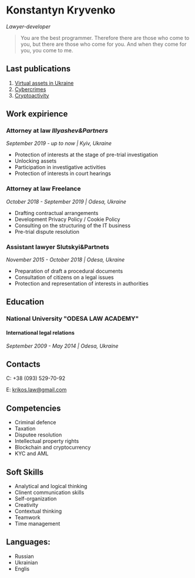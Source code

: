 # Konstantyn Kryvenko

_Lawyer-developer_

> You are the best programmer. Therefore there are those who come to you, but there are those who come for you. And when they come for you, you come to me.

## Last publications

1. [Virtual assets in Ukraine](https://yur-gazeta.com/publications/practice/bankivske-ta-finangitsove-pravo/pro-virtualni-aktivi-dva-shlyahi-vtruchannya-derzhavi-u-kriptoindustriyu.html)
2. [Cybercrimes](https://biz.ligazakon.net/analitycs/209283_kberzlochinnst-aktualna-sudova-praktika?utm_source=facebook&utm_medium=share-biz.ligazakon.net&utm_campaign=209283-analytics&fbclid=IwAR1YNPMjmaiw0lkhzq7pBOEJK_rgOtZNQpIqAgxc77yzKeNjqLR7jD2bn7s)
3. [Cryptoactivity](https://pravo.ua/articles/kryptoaktyvnist/)

## Work expirience

### Attorney at law _Illyashev&Partners_

_September 2019 - up to now | Kyiv, Ukraine_

- Protection of interests at the stage of pre-trial investigation
- Unlocking assets
- Participation in investigative activities
- Protection of interests in court hearings

### Attorney at law Freelance

_October 2018 - September 2019 | Odesa, Ukraine_

- Drafting contractual arrangements
- Development Privacy Policy / Cookie Policy
- Consulting on the structuring of the IT business
- Pre-trial dispute resolution

### Assistant lawyer Slutskyi&Partnets

_November 2015 - October 2018 | Odesa, Ukraine_

- Preparation of draft a procedural documents
- Consultation of citizens on a legal issues
- Protection and representation of interests in authorities

## Education

### National University "ODESA LAW ACADEMY"

#### International legal relations

_September 2009 - May 2014 | Odesa, Ukraine_

## Contacts

C: +38 (093) 529-70-92

E: krikos.law@gmail.com

## Competencies

- Criminal defence
- Taxation
- Disputee resolution
- Intellectual property rights
- Blockchain and cryptocurrency
- KYC and AML

## Soft Skills

- Analytical and logical thinking
- Clinent communication skills
- Self-organization
- Creativity
- Contextual thinking
- Teamwork
- Time management

## Languages:

- Russian
- Ukrainian
- Englis
